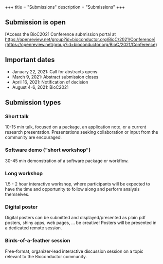 +++
title = "Submissions"
description = "Submissions"
+++

## Submission is open

[Access the BioC2021 Conference submission portal at https://openreview.net/group?id=bioconductor.org/BioC/2021/Conference](https://openreview.net/group?id=bioconductor.org/BioC/2021/Conference)

## Important dates

* January 22, 2021: Call for abstracts opens
* March 9, 2021: Abstract submission closes
* April 16, 2021: Notification of decision
* August 4-6, 2021: BioC2021

## Submission types

### Short talk
10-15 min talk, focused on a package, an application note, or a current research presentation. Presentations seeking collaboration or input from the community are encouraged.

### Software demo ("short workshop")
30-45 min demonstration of a software package or workflow.

### Long workshop
1.5 - 2 hour interactive workshop, where participants will be expected to have the time and opportunity to follow along and perform analysis themselves.

### Digital poster
Digital posters can be submitted and displayed/presented as plain pdf posters, shiny apps, web pages, ... be creative! Posters will be presented in a dedicated remote session.

### Birds-of-a-feather session
Free-format, organizer-lead interactive discussion session on a topic relevant to the Bioconductor community. 